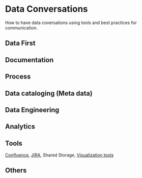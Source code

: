 # Data Conversations

How to have data coversations using tools and best practices for communication.

## Data First

## Documentation

## Process

## Data cataloging (Meta data)

## Data Engineering

## Analytics

## Tools
  [Confluence](https://github.com/gsnaveen/Data-Conversations/blob/main/Confluence%20documentation.txt),
  [JIRA](https://github.com/gsnaveen/Data-Conversations/blob/main/JIRA.txt),
  Shared Storage,
  [Visualization tools](https://github.com/gsnaveen/Data-Conversations/blob/main/visual%20collaboration.txt) 

## Others  


